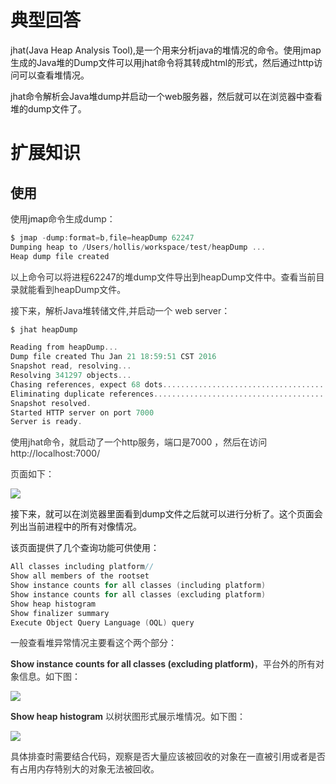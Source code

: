 # 典型回答


jhat(Java Heap Analysis Tool),是一个用来分析java的堆情况的命令。使用jmap生成的Java堆的Dump文件可以用jhat命令将其转成html的形式，然后通过http访问可以查看堆情况。



jhat命令解析会Java堆dump并启动一个web服务器，然后就可以在浏览器中查看堆的dump文件了。



# 扩展知识


## 使用


<font style="color:rgb(51, 51, 51);">使用</font>jmap<font style="color:rgb(51, 51, 51);">命令生成dump：</font>

<font style="color:rgb(51, 51, 51);"></font>

```c
$ jmap -dump:format=b,file=heapDump 62247
Dumping heap to /Users/hollis/workspace/test/heapDump ...
Heap dump file created
```



<font style="color:rgb(51, 51, 51);">以上命令可以将进程62247的堆dump文件导出到heapDump文件中。查看当前目录就能看到heapDump文件。</font>

<font style="color:rgb(51, 51, 51);"></font>

<font style="color:rgb(51, 51, 51);">接下来，解析Java堆转储文件,并启动一个 web server：</font>

<font style="color:rgb(51, 51, 51);"></font>

```c
$ jhat heapDump

Reading from heapDump...
Dump file created Thu Jan 21 18:59:51 CST 2016
Snapshot read, resolving...
Resolving 341297 objects...
Chasing references, expect 68 dots....................................................................
Eliminating duplicate references....................................................................
Snapshot resolved.
Started HTTP server on port 7000
Server is ready.
```



<font style="color:rgb(51, 51, 51);">使用jhat命令，就启动了一个http服务，端口是7000 ，然后在访问http://localhost:7000/</font>

<font style="color:rgb(51, 51, 51);">页面如下：</font>

![](https://cdn.nlark.com/yuque/0/2023/png/5378072/1696856886268-0af6bd97-9507-4900-972b-48f25f7e4302.png)



接下来，就可以在浏览器里面看到dump文件之后就可以进行分析了。这个页面会列出当前进程中的所有对像情况。



该页面提供了几个查询功能可供使用：



```c
All classes including platform//
Show all members of the rootset
Show instance counts for all classes (including platform)
Show instance counts for all classes (excluding platform)
Show heap histogram
Show finalizer summary
Execute Object Query Language (OQL) query
```



<font style="color:rgb(51, 51, 51);">一般查看堆异常情况主要看这个两个部分：</font>

**<font style="color:rgb(51, 51, 51);">Show instance counts for all classes (excluding platform)</font>**<font style="color:rgb(51, 51, 51);">，平台外的所有对象信息。如下图：</font>

![](https://cdn.nlark.com/yuque/0/2023/png/5378072/1696856921301-88ef08f2-5d89-4424-bf15-0b1dbdd9857a.png)

**<font style="color:rgb(51, 51, 51);">Show heap histogram</font>**<font style="color:rgb(51, 51, 51);"> </font><font style="color:rgb(51, 51, 51);">以树状图形式展示堆情况。如下图：</font>

![](https://cdn.nlark.com/yuque/0/2023/png/5378072/1696856921573-1ea1be3a-4149-4208-bbfd-11cbacb2a3c5.png)

<font style="color:rgb(51, 51, 51);">具体排查时需要结合代码，观察是否大量应该被回收的对象在一直被引用或者是否有占用内存特别大的对象无法被回收。</font>

